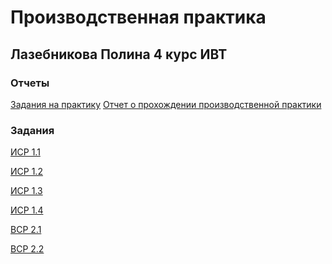 # Производственная практика

## Лазебникова Полина 4 курс ИВТ

### Отчеты
[Задания на практику]()
[Отчет о прохождении производственной практики]()

### Задания
[ИСР 1.1]()

[ИСР 1.2]()

[ИСР 1.3]()

[ИСР 1.4]()

[ВСР 2.1]()

[ВСР 2.2]()
